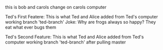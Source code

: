 this is bob and carols change on carols computer 


Ted's First Featere: This is what Ted and Alice added from Ted's computer working branch 'ted-branch'
Joke: Why are frogs always so happy? They eat what ever bugs them

Ted's Second Feature: This is what Ted and Alice added from Ted's computer working branch 'ted-branch' after pulling master